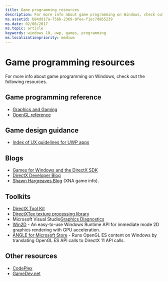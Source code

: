 ```yaml
---
title: Game programming resources
description: For more info about game programming on Windows, check out the following resources.
ms.assetid: b84dd17a-756b-2369-8fee-f1ec7d865239
ms.date: 02/08/2017
ms.topic: article
keywords: windows 10, uwp, games, programming
ms.localizationpriority: medium
---
```

# Game programming resources




For more info about game programming on Windows, check out the following resources.

## Game programming reference


-   [Graphics and Gaming](/windows/desktop/graphics-and-multimedia)
-   [OpenGL reference](https://www.opengl.org/sdk/docs/man4/)

## Game design guidance


-   [Index of UX guidelines for UWP apps](https://developer.microsoft.com/windows/apps/design)

## Blogs


-   [Games for Windows and the DirectX SDK]( https://blogs.msdn.com/b/chuckw/)
-   [DirectX Developer Blog]( https://blogs.msdn.com/b/directx/)
-   [Shawn Hargreaves Blog]( https://blogs.msdn.com/b/shawnhar/) (XNA game info).

## Toolkits


-   [DirectX Tool Kit](  https://github.com/Microsoft/DirectXTK)
-   [DirectXTex texture processing library](  https://github.com/Microsoft/DirectXTex)
-   Microsoft Visual Studio[Graphics Diagnostics](/visualstudio/debugger/overview-of-visual-studio-graphics-diagnostics?view=vs-2015&preserve-view=true)
-   [Win2D](https://github.com/Microsoft/Win2D) - An easy-to-use Windows Runtime API for immediate mode 2D graphics rendering with GPU acceleration.
-   [ANGLE for Microsoft Store](https://github.com/microsoft/angle/wiki) - Runs OpenGL ES content on Windows by translating OpenGL ES API calls to DirectX 11 API calls.



## Other resources


-   [CodePlex](https://www.codeplex.com/)
-   [GameDev.net](https://www.gamedev.net/page/index.html)

 

 